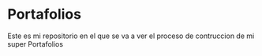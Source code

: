 # Portafolios
Este es mi repositorio en el que se va a ver el proceso de contruccion de mi super Portafolios
